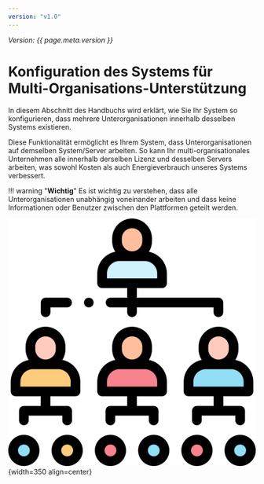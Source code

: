 ```yaml
---
version: "v1.0"
---
```


<span class="version-label">*Version: {{ page.meta.version }}*</span>

# Konfiguration des Systems für Multi-Organisations-Unterstützung

In diesem Abschnitt des Handbuchs wird erklärt, wie Sie Ihr System so konfigurieren, dass mehrere Unterorganisationen innerhalb desselben Systems existieren.

Diese Funktionalität ermöglicht es Ihrem System, dass Unterorganisationen auf demselben System/Server arbeiten. So kann Ihr multi-organisationales Unternehmen alle innerhalb derselben Lizenz und desselben Servers arbeiten, was sowohl Kosten als auch Energieverbrauch unseres Systems verbessert.

!!! warning "**Wichtig**"
    Es ist wichtig zu verstehen, dass alle Unterorganisationen unabhängig voneinander arbeiten und dass keine Informationen oder Benutzer zwischen den Plattformen geteilt werden.

![Image](../img/Icons_and_more/hierarchy.png){width=350 align=center}
